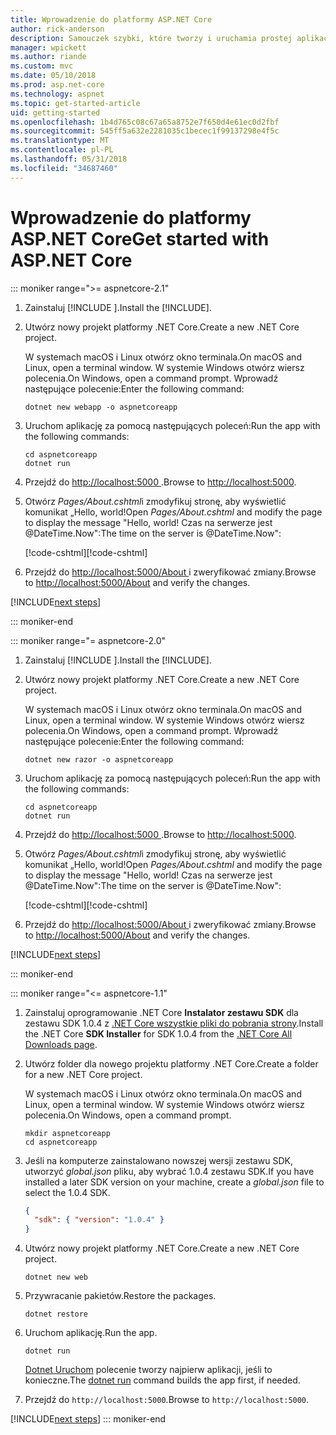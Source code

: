 ```yaml
---
title: Wprowadzenie do platformy ASP.NET Core
author: rick-anderson
description: Samouczek szybki, które tworzy i uruchamia prostej aplikacji Hello World przy użyciu platformy ASP.NET Core.
manager: wpickett
ms.author: riande
ms.custom: mvc
ms.date: 05/10/2018
ms.prod: asp.net-core
ms.technology: aspnet
ms.topic: get-started-article
uid: getting-started
ms.openlocfilehash: 1b4d765c08c67a65a8752e7f650d4e61ec0d2fbf
ms.sourcegitcommit: 545ff5a632e2281035c1becec1f99137298e4f5c
ms.translationtype: MT
ms.contentlocale: pl-PL
ms.lasthandoff: 05/31/2018
ms.locfileid: "34687460"
---
```

# <a name="get-started-with-aspnet-core"></a><span data-ttu-id="0a09c-103">Wprowadzenie do platformy ASP.NET Core</span><span class="sxs-lookup"><span data-stu-id="0a09c-103">Get started with ASP.NET Core</span></span>

::: moniker range=">= aspnetcore-2.1"

1. <span data-ttu-id="0a09c-104">Zainstaluj [!INCLUDE [](~/includes/2.1-SDK.md)].</span><span class="sxs-lookup"><span data-stu-id="0a09c-104">Install the [!INCLUDE[](~/includes/2.1-SDK.md)].</span></span>

2. <span data-ttu-id="0a09c-105">Utwórz nowy projekt platformy .NET Core.</span><span class="sxs-lookup"><span data-stu-id="0a09c-105">Create a new .NET Core project.</span></span>

   <span data-ttu-id="0a09c-106">W systemach macOS i Linux otwórz okno terminala.</span><span class="sxs-lookup"><span data-stu-id="0a09c-106">On macOS and Linux, open a terminal window.</span></span> <span data-ttu-id="0a09c-107">W systemie Windows otwórz wiersz polecenia.</span><span class="sxs-lookup"><span data-stu-id="0a09c-107">On Windows, open a command prompt.</span></span> <span data-ttu-id="0a09c-108">Wprowadź następujące polecenie:</span><span class="sxs-lookup"><span data-stu-id="0a09c-108">Enter the following command:</span></span>

    ```terminal
    dotnet new webapp -o aspnetcoreapp
    ```

3. <span data-ttu-id="0a09c-109">Uruchom aplikację za pomocą następujących poleceń:</span><span class="sxs-lookup"><span data-stu-id="0a09c-109">Run the app with the following commands:</span></span>

    ```terminal
    cd aspnetcoreapp
    dotnet run
    ```

4. <span data-ttu-id="0a09c-110">Przejdź do [ http://localhost:5000 ](http://localhost:5000).</span><span class="sxs-lookup"><span data-stu-id="0a09c-110">Browse to [http://localhost:5000](http://localhost:5000).</span></span>

5. <span data-ttu-id="0a09c-111">Otwórz *Pages/About.cshtml*i zmodyfikuj stronę, aby wyświetlić komunikat „Hello, world!</span><span class="sxs-lookup"><span data-stu-id="0a09c-111">Open *Pages/About.cshtml* and modify the page to display the message "Hello, world!</span></span> <span data-ttu-id="0a09c-112">Czas na serwerze jest @DateTime.Now":</span><span class="sxs-lookup"><span data-stu-id="0a09c-112">The time on the server is @DateTime.Now":</span></span>

    <span data-ttu-id="0a09c-113">[!code-cshtml[](getting-started/sample/getting-started/about.cshtml?highlight=9&range=1-9)]</span><span class="sxs-lookup"><span data-stu-id="0a09c-113">[!code-cshtml[](getting-started/sample/getting-started/about.cshtml?highlight=9&range=1-9)]</span></span>

6. <span data-ttu-id="0a09c-114">Przejdź do [ http://localhost:5000/About ](http://localhost:5000/About) i zweryfikować zmiany.</span><span class="sxs-lookup"><span data-stu-id="0a09c-114">Browse to [http://localhost:5000/About](http://localhost:5000/About) and verify the changes.</span></span>

[!INCLUDE[next steps](~/includes/getting-started/next-steps.md)]

::: moniker-end

::: moniker range="= aspnetcore-2.0"

1. <span data-ttu-id="0a09c-115">Zainstaluj [!INCLUDE [](~/includes/net-core-sdk-download-link.md)].</span><span class="sxs-lookup"><span data-stu-id="0a09c-115">Install the [!INCLUDE[](~/includes/net-core-sdk-download-link.md)].</span></span>

2. <span data-ttu-id="0a09c-116">Utwórz nowy projekt platformy .NET Core.</span><span class="sxs-lookup"><span data-stu-id="0a09c-116">Create a new .NET Core project.</span></span>

   <span data-ttu-id="0a09c-117">W systemach macOS i Linux otwórz okno terminala.</span><span class="sxs-lookup"><span data-stu-id="0a09c-117">On macOS and Linux, open a terminal window.</span></span> <span data-ttu-id="0a09c-118">W systemie Windows otwórz wiersz polecenia.</span><span class="sxs-lookup"><span data-stu-id="0a09c-118">On Windows, open a command prompt.</span></span> <span data-ttu-id="0a09c-119">Wprowadź następujące polecenie:</span><span class="sxs-lookup"><span data-stu-id="0a09c-119">Enter the following command:</span></span>

    ```terminal
    dotnet new razor -o aspnetcoreapp
    ```

3. <span data-ttu-id="0a09c-120">Uruchom aplikację za pomocą następujących poleceń:</span><span class="sxs-lookup"><span data-stu-id="0a09c-120">Run the app with the following commands:</span></span>

    ```terminal
    cd aspnetcoreapp
    dotnet run
    ```

4. <span data-ttu-id="0a09c-121">Przejdź do [ http://localhost:5000 ](http://localhost:5000).</span><span class="sxs-lookup"><span data-stu-id="0a09c-121">Browse to [http://localhost:5000](http://localhost:5000).</span></span>

5. <span data-ttu-id="0a09c-122">Otwórz *Pages/About.cshtml*i zmodyfikuj stronę, aby wyświetlić komunikat „Hello, world!</span><span class="sxs-lookup"><span data-stu-id="0a09c-122">Open *Pages/About.cshtml* and modify the page to display the message "Hello, world!</span></span> <span data-ttu-id="0a09c-123">Czas na serwerze jest @DateTime.Now":</span><span class="sxs-lookup"><span data-stu-id="0a09c-123">The time on the server is @DateTime.Now":</span></span>

    <span data-ttu-id="0a09c-124">[!code-cshtml[](getting-started/sample/getting-started/about.cshtml?highlight=9&range=1-9)]</span><span class="sxs-lookup"><span data-stu-id="0a09c-124">[!code-cshtml[](getting-started/sample/getting-started/about.cshtml?highlight=9&range=1-9)]</span></span>

6. <span data-ttu-id="0a09c-125">Przejdź do [ http://localhost:5000/About ](http://localhost:5000/About) i zweryfikować zmiany.</span><span class="sxs-lookup"><span data-stu-id="0a09c-125">Browse to [http://localhost:5000/About](http://localhost:5000/About) and verify the changes.</span></span>

[!INCLUDE[next steps](~/includes/getting-started/next-steps.md)]

::: moniker-end

::: moniker range="<= aspnetcore-1.1"

1. <span data-ttu-id="0a09c-126">Zainstaluj oprogramowanie .NET Core **Instalator zestawu SDK** dla zestawu SDK 1.0.4 z [.NET Core wszystkie pliki do pobrania strony](https://www.microsoft.com/net/download/all).</span><span class="sxs-lookup"><span data-stu-id="0a09c-126">Install the .NET Core **SDK Installer** for SDK 1.0.4 from the [.NET Core All Downloads page](https://www.microsoft.com/net/download/all).</span></span>

2. <span data-ttu-id="0a09c-127">Utwórz folder dla nowego projektu platformy .NET Core.</span><span class="sxs-lookup"><span data-stu-id="0a09c-127">Create a folder for a new .NET Core project.</span></span>

   <span data-ttu-id="0a09c-128">W systemach macOS i Linux otwórz okno terminala.</span><span class="sxs-lookup"><span data-stu-id="0a09c-128">On macOS and Linux, open a terminal window.</span></span> <span data-ttu-id="0a09c-129">W systemie Windows otwórz wiersz polecenia.</span><span class="sxs-lookup"><span data-stu-id="0a09c-129">On Windows, open a command prompt.</span></span>

   ```terminal
   mkdir aspnetcoreapp
   cd aspnetcoreapp
   ```

3. <span data-ttu-id="0a09c-130">Jeśli na komputerze zainstalowano nowszej wersji zestawu SDK, utworzyć *global.json* pliku, aby wybrać 1.0.4 zestawu SDK.</span><span class="sxs-lookup"><span data-stu-id="0a09c-130">If you have installed a later SDK version on your machine, create a *global.json* file to select the 1.0.4 SDK.</span></span>

   ```json
   {
     "sdk": { "version": "1.0.4" }
   }
   ```

4. <span data-ttu-id="0a09c-131">Utwórz nowy projekt platformy .NET Core.</span><span class="sxs-lookup"><span data-stu-id="0a09c-131">Create a new .NET Core project.</span></span>

   ```terminal
   dotnet new web
   ```

5. <span data-ttu-id="0a09c-132">Przywracanie pakietów.</span><span class="sxs-lookup"><span data-stu-id="0a09c-132">Restore the packages.</span></span>

    ```terminal
    dotnet restore
    ```

6. <span data-ttu-id="0a09c-133">Uruchom aplikację.</span><span class="sxs-lookup"><span data-stu-id="0a09c-133">Run the app.</span></span>

   ```terminal
   dotnet run
   ```

   <span data-ttu-id="0a09c-134">[Dotnet Uruchom](/dotnet/core/tools/dotnet-run) polecenie tworzy najpierw aplikacji, jeśli to konieczne.</span><span class="sxs-lookup"><span data-stu-id="0a09c-134">The [dotnet run](/dotnet/core/tools/dotnet-run) command builds the app first, if needed.</span></span>

7. <span data-ttu-id="0a09c-135">Przejdź do `http://localhost:5000`.</span><span class="sxs-lookup"><span data-stu-id="0a09c-135">Browse to `http://localhost:5000`.</span></span>

[!INCLUDE[next steps](~/includes/getting-started/next-steps.md)]
::: moniker-end